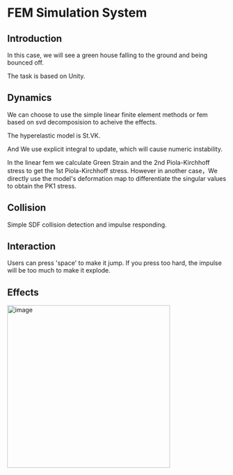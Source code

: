 # FEM Simulation System
## Introduction
In this case, we will see a green house falling to the ground and being bounced off.

The task is based on Unity.

## Dynamics
We can choose to use the simple linear finite element methods or fem based on svd decomposision to acheive the effects.

The hyperelastic model is St.VK.

And We use explicit integral to update, which will cause numeric instability.

In the linear fem we calculate Green Strain and the 2nd Piola-Kirchhoff stress to get the 1st Piola-Kirchhoff stress. However in another case，We directly use the model's deformation map to differentiate the singular values to obtain the PK1 stress.

## Collision
Simple SDF collision detection and impulse responding.

## Interaction
Users can press 'space' to make it jump. If you press too hard, the impulse will be too much to make it explode.

## Effects
<img width="374" alt="image" src="https://user-images.githubusercontent.com/53171201/209613493-9e6ce716-2881-4b51-bc78-9308ccbad86e.png">
